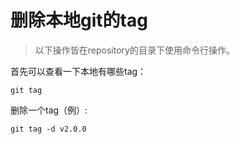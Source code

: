 # 删除本地git的tag

> 以下操作皆在repository的目录下使用命令行操作。

首先可以查看一下本地有哪些tag：

``` shell
git tag
```

删除一个tag（例）:

``` shell
git tag -d v2.0.0
```

